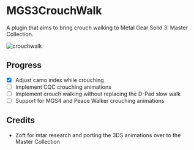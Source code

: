 # MGS3CrouchWalk
A plugin that aims to bring crouch walking to Metal Gear Solid 3: Master Collection.

![crouchwalk](https://github.com/cipherxof/MGS3CrouchWalk/assets/5994581/7d82f3ca-22e9-40d5-9429-79fabacf57e8)

## Progress
- [x] Adjust camo index while crouching
- [ ] Implement CQC crouching animations
- [ ] Implement crouch walking without replacing the D-Pad slow walk
- [ ] Support for MGS4 and Peace Walker crouching animations

## Credits
- Zoft for mtar research and porting the 3DS animations over to the Master Collection
